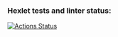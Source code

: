 ### Hexlet tests and linter status:
[![Actions Status](https://github.com/Lisstag/layout-designer-project-lvl1/workflows/hexlet-check/badge.svg)](https://github.com/Lisstag/layout-designer-project-lvl1/actions)